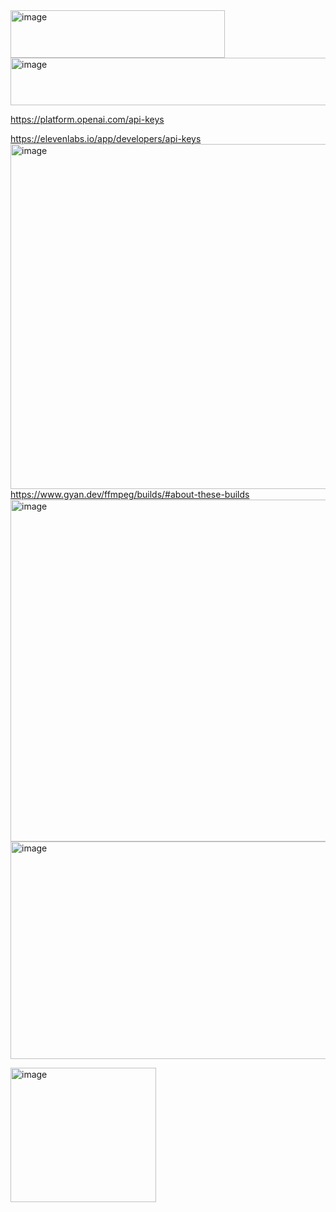 <img width="343" height="76" alt="image" src="https://github.com/user-attachments/assets/0b00f016-02ba-461e-a650-8729b1e8f94d" />
<img width="735" height="76" alt="image" src="https://github.com/user-attachments/assets/cd2d010a-781c-456e-96ec-4aa901a62226" />

https://platform.openai.com/api-keys

https://elevenlabs.io/app/developers/api-keys
<img width="732" height="552" alt="image" src="https://github.com/user-attachments/assets/1dbc62f1-03ad-42df-bde6-882529a6f929" />
https://www.gyan.dev/ffmpeg/builds/#about-these-builds
<img width="732" height="547" alt="image" src="https://github.com/user-attachments/assets/b697a24f-1343-45f5-b3b6-b30ce95788b9" />
<img width="727" height="348" alt="image" src="https://github.com/user-attachments/assets/14302bb4-42f8-4daf-ac2b-644c9aa3af52" />

<img width="233" height="215" alt="image" src="https://github.com/user-attachments/assets/0306ef08-8cf5-44e9-8e3f-4400a96c6dec" />
